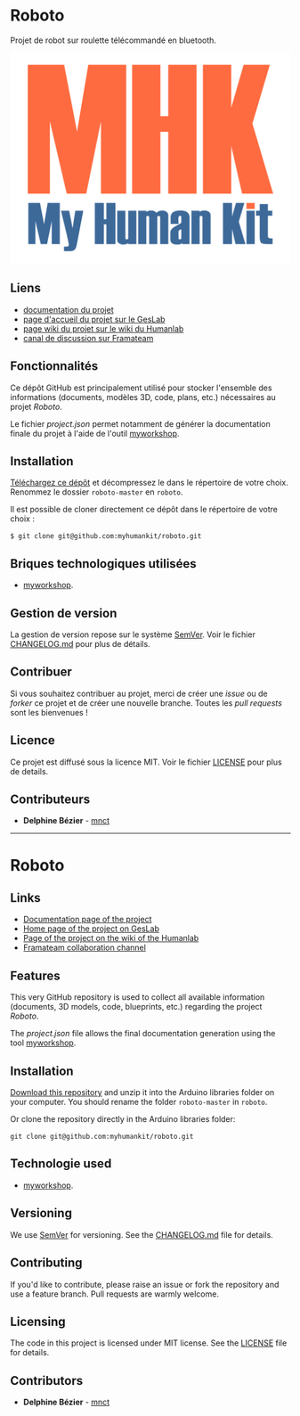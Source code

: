 # Roboto
Projet de robot sur roulette télécommandé en bluetooth.

![featured_image](images/mhk_logotype.png)

## Liens
 * [documentation du projet](https://docs.humanlab.me/myhumankit/roboto)
 * [page d'accueil du projet sur le GesLab](https://dev.humanlab.me/projet/roboto/)
 * [page wiki du projet sur le wiki du Humanlab](http://wikilab.myhumankit.org/index.php?title=Projets:Roboto)
 * [canal de discussion sur Framateam](https://framateam.org/myhumankit/channels/roboto)

## Fonctionnalités
Ce dépôt GitHub est principalement utilisé pour stocker l'ensemble des informations (documents, modèles 3D, code, plans, etc.) nécessaires au projet _Roboto_.

Le fichier _project.json_ permet notamment de générer la documentation finale du projet à l'aide de l'outil [myworkshop](https://github.com/myhumankit/myworkshop).

## Installation
[Téléchargez ce dépôt](https://github.com/myhumankit/roboto/archive/master.zip) et décompressez le dans le répertoire de votre choix. Renommez le dossier `roboto-master` en `roboto`.

Il est possible de cloner directement ce dépôt dans le répertoire de votre choix :

```
$ git clone git@github.com:myhumankit/roboto.git
```

## Briques technologiques utilisées
 * [myworkshop](https://github.com/myhumankit/myworkshop).

## Gestion de version
La gestion de version repose sur le système [SemVer](http://semver.org/). Voir le fichier [CHANGELOG.md](CHANGELOG.md) pour plus de détails.

## Contribuer
Si vous souhaitez contribuer au projet, merci de créer une _issue_ ou de _forker_ ce projet et de créer une nouvelle branche. Toutes les _pull requests_ sont les bienvenues !

## Licence
Ce projet est diffusé sous la licence MIT. Voir le fichier [LICENSE](LICENSE) pour plus de details.

## Contributeurs
 * **Delphine Bézier** - [mnct](https://github.com/mnct)

---

# Roboto

## Links
 * [Documentation page of the project](https://docs.humanlab.me/myhumankit/roboto)
 * [Home page of the project on GesLab](https://dev.humanlab.me/projet/roboto/)
 * [Page of the project on the wiki of the Humanlab](http://wikilab.myhumankit.org/index.php?title=Projets:Roboto)
 * [Framateam collaboration channel](https://framateam.org/myhumankit/channels/roboto)

## Features
This very GitHub repository is used to collect all available information (documents, 3D models, code, blueprints, etc.) regarding the project _Roboto_.

The _project.json_ file allows the final documentation generation using the tool [myworkshop](https://github.com/myhumankit/myworkshop).

## Installation
[Download this repository](https://github.com/myhumankit/roboto/archive/master.zip) and unzip it into the Arduino libraries folder on your computer. You should rename the folder `roboto-master` in `roboto`.

Or clone the repository directly in the Arduino libraries folder:

```
git clone git@github.com:myhumankit/roboto.git
```

## Technologie used
 * [myworkshop](https://github.com/myhumankit/myworkshop).

## Versioning
We use [SemVer](http://semver.org/) for versioning. See the [CHANGELOG.md](CHANGELOG.md) file for details.

## Contributing
If you'd like to contribute, please raise an issue or fork the repository and use a feature branch. Pull requests are warmly welcome.

## Licensing
The code in this project is licensed under MIT license. See the [LICENSE](LICENSE) file for details.

## Contributors
 * **Delphine Bézier** - [mnct](https://github.com/mnct)

